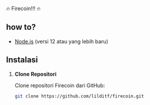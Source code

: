 🔥 Firecoin!!! 🔥
## how to?


- [Node.js](https://nodejs.org/) (versi 12 atau yang lebih baru)

## Instalasi

1. **Clone Repositori**

   Clone repositori Firecoin dari GitHub:

   ```bash
   git clone https://github.com/lilditf/firecoin.git
